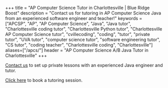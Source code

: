 +++
title = "AP Computer Science Tutor in Charlottesville | Blue Ridge Boost"
description = "Contact us for tutoring in AP Computer Science Java from an experienced software engineer and teacher!" 
keywords = ["APCSP", "AP", "AP Computer Science",  "Java", "Java tutor", "Charlottesville coding tutor", "Charlottesville Python tutor", "Charlottesville AP Computer Science tutor", "cvillecoding", "coding", "tutor", "private tutor", "UVA tutor", "computer science tutor", "software engineering tutor", "CS tutor", "coding teacher", "Charlottesville coding", "Charlottesville"]
aliases=["/apcs/"]
header = "AP Computer Science A/B Java Tutor in Charlottesville"
+++

<a href="/contact/">Contact us</a> to set up private lessons with an experienced Java engineer and tutor. 

<a href="/tutor/computer-science/book-now/">Click here</a> to book a tutoring session.
